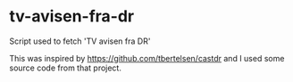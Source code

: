 # tv-avisen-fra-dr
Script used to fetch 'TV avisen fra DR'

This was inspired by https://github.com/tbertelsen/castdr and I used some source code from that project.
